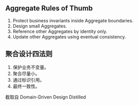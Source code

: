 ## Aggregate Rules of Thumb

1. Protect business invariants inside Aggregate boundaries.
2. Design small Aggregates.
3. Reference other Aggregates by identity only.
4. Update other Aggregates using eventual consistency.

## 聚合设计四法则

1. 保护业务不变量。
2. 聚合尽量小。
3. 通过标识引用。
4. 最终一致性。



截取自 Domain-Driven Design Distilled
